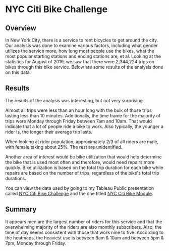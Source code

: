 # NYC Citi Bike Challenge

## Overview
In New York City, there is a service to rent bicycles to get around the city.  Our analysis was done to examine various factors, including what gender utilizes the service more, how long most people use the bikes, what the most popular starting stations and ending stations are, et al.  Looking at the statistics for August of 2019, we saw that there were 2,344,224 trips on bikes through this bike service.  Below are some results of the analysis done on this data.

## Results
The results of the analysis was interesting, but not very surprising.  

Almost all trips were less than an hour long with the bulk of those trips lasting less than 10 minutes.  Additionally, the time frame for the majority of trips were Monday through Friday between 7am and 10am.  That would indicate that a lot of people ride a bike to work. Also typically, the younger a rider is, the longer their average trip lasts.

When looking at rider population, approximately 2/3 of all riders are male, with female taking about 25%.  The rest are unidentified.  

Another area of interest would be bike utilization that would help determine the bike that is used most often and therefore, would need repairs more quickly.  Bike utilization is based on the total trip duration for each bike while repairs are based on the number of trips, regardless of the bike's total trip durations.

You can view the data used by going to my Tableau Public presentation called [NYC Citi Bike Challenge](https://public.tableau.com/views/NYCCitiBikeChallenge_16354445802720/NYCCitiBikeChallenge?:language=en-US&publish=yes&:display_count=n&:origin=viz_share_link) and the one titled [NYC Citi Bike Module](https://public.tableau.com/views/NYCCitiBikeModule_16354621160500/NYCCitiBikeStory?:language=en-US&publish=yes&:display_count=n&:origin=viz_share_link).
## Summary
It appears men are the largest number of riders for this service and that the overwhelming majority of the riders are also monthly subscribers.  Also, the time of day seems consistent with those that work nine to five.  According to the heatmaps, the heaviest use is between 6am & 10am and between 5pm & 7pm, Monday through Friday. 
